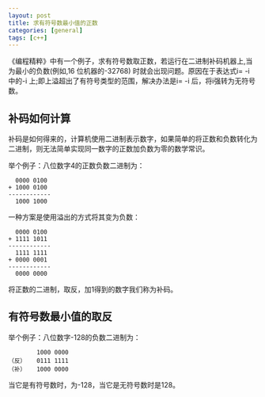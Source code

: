 ```yaml
---
layout: post
title: 求有符号数最小值的正数
categories: [general]
tags: [c++]
---
```


《编程精粹》中有一个例子，求有符号数取正数，若运行在二进制补码机器上,当为最小的负数(例如,16 位机器的-32768) 时就会出现问题。原因在于表达式i= -i 中的-i 上;即上溢超出了有符号类型的范围，解决办法是i= -i 后，将i强转为无符号数。

## 补码如何计算
补码是如何得来的，计算机使用二进制表示数字，如果简单的将正数和负数转化为二进制，则无法简单实现同一数字的正数加负数为零的数学常识。

举个例子：八位数字4的正数负数二进制为：

      0000 0100
    + 1000 0100
    ------------
      1000 1000

一种方案是使用溢出的方式将其变为负数：

      0000 0100
    + 1111 1011
    ------------
      1111 1111
    + 0000 0001
    ------------
      0000 0000
     
将正数的二进制，取反，加1得到的数字我们称为补码。

## 有符号数最小值的取反
举个例子：八位数字-128的负数二进制为：

            1000 0000
    （反）   0111 1111 
    （补）   1000 0000
    
当它是有符号数时，为-128，当它是无符号数时是128。    